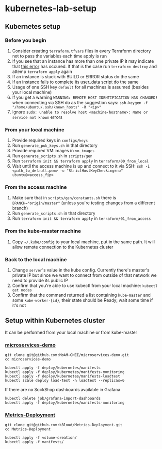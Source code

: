 # kubernetes-lab-setup
## Kubernetes setup
### Before you begin
1. Consider creating `terraform.tfvars` files in every Terraform directory not to pass the variables each time apply is
   run
2. If you see that an instance has more than one private IP it may indicate that
   [this error](https://github.com/k8loud/kubernetes-lab-setup/issues/10) has occured. If that is the case run
   `terraform destroy` and attemp `terraform apply` again
3. If an instance is stuck with BUILD or ERROR status do the same
4. If an instance fails to complete its user_data script do the same
5. Usage of one SSH key `default` for all machines is assumed (besides your local machine)
6. If you get a warning `WARNING: REMOTE HOST IDENTIFICATION HAS CHANGED!` when connecting via SSH do as the suggestion
   says: `ssh-keygen -f "/home/ubuntu/.ssh/known_hosts" -R "<ip>"`
7. Ignore `sudo: unable to resolve host <machine-hostname>: Name or service not known` errors

### From your local machine
1. Provide required keys in `configs/keys`
2. Run `generate_pub_keys.sh` in that directory
3. Provide required VM images in `vm_images`
4. Run `generate_scripts.sh` in `scripts/gen`
5. Run `terraform init && terraform apply` in `terraform/00_from_local`
6. Wait until the access machine is up and connect to it via SSH:
   `ssh -i <path_to_default.pem> -o "StrictHostKeyChecking=no" ubuntu@<access_fip>`

### From the access machine
1. Make sure that in `scripts/gen/constants.sh` there is `BRANCH="origin/master"` (unless you're testing changes from a
   different branch)
2. Run `generate_scripts.sh` in that directory
3. Run `terraform init && terraform apply` in `terraform/01_from_access`

### From the kube-master machine
1. Copy `~/.kube/config` to your local machine, put in the same path. It will allow remote connection to the Kubernetes
   cluster

### Back to the local machine
1. Change `server`'s value in the kube config. Currently there's master's private IP but since we want to connect from
   outside of that network we need to provide its public IP
2. Confirm that you're able to use kubectl from your local machine: `kubectl get nodes`
3. Confirm that the command returned a list containing `kube-master` and some `kube-worker-{id}`, their state should be
   Ready; wait some time if it's not

## Setup within Kubernetes cluster
It can be performed from your local machine or from kube-master

### [microservices-demo](https://github.com/MoAM-CNEE/microservices-demo)
```
git clone git@github.com:MoAM-CNEE/microservices-demo.git
cd microservices-demo

kubectl apply -f deploy/kubernetes/manifests
kubectl apply -f deploy/kubernetes/manifests-monitoring
kubectl apply -f deploy/kubernetes/manifests-loadtest
kubectl scale deploy load-test -n loadtest --replicas=0
```

If there are no SockShop dashboards available in Grafana 
```
kubectl delete job/grafana-import-dashboards
kubectl apply -f deploy/kubernetes/manifests-monitoring
```

### [Metrics-Deployment](https://github.com/k8loud/Metrics-Deployment)
```
git clone git@github.com:k8loud/Metrics-Deployment.git
cd Metrics-Deployment

kubectl apply -f volume-creation/
kubectl apply -f manifests/
```
